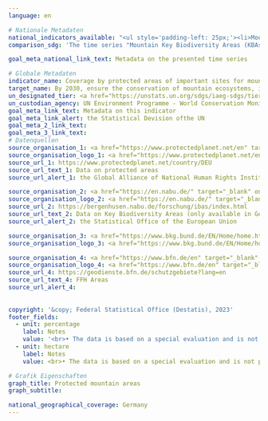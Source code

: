 ```yaml
---
language: en    

# Nationale Metadaten    
national_indicators_available: "<ul style='padding-left: 25px;'><li>Mountain Key Biodiversity Areas (KBAs) covered by protected areas</li> <li> Mountain regions, covered by protected areas</li> <li> Mountain regions, covered by effective protected areas</li></ul>"    
comparison_sdg: 'The time series "Mountain Key Biodiversity Areas (KBAs) covered by protected areas" is partly compliant with the global metadata. The time series "Mountain regions, covered by protected areas" and "Mountain regions, covered by effective protected areas" provide additional information.'    

goal_meta_national_link_text: Metadata on the presented time series    

# Globale Metadaten    
indicator_name: Coverage by protected areas of important sites for mountain biodiversity    
target_name: By 2030, ensure the conservation of mountain ecosystems, including their biodiversity, in order to enhance their capacity to provide benefits that are essential for sustainable development    
un_designated_tier: <a href="https://unstats.un.org/sdgs/iaeg-sdgs/tier-classification/" title="Click here for more information on the UN tier classification." target="_blank" onclick="return confirm_alert('the United Nations Statistics Division','En')>Tier I</a>    
un_custodian_agency: UN Environment Programme - World Conservation Monitoring Centre (UNEP-WCMC)<br>United Nations Environment Programme (UNEP)<br>International Union for Conservation of Nature (IUCN)    
goal_meta_link_text: Metadata on this indicator    
goal_meta_link_alert: the Statistical Devision ofthe UN    
goal_meta_2_link_text:     
goal_meta_3_link_text:         
# Datenquellen
source_organisation_1: <a href="https://www.protectedplanet.net/en" target="_blank" onclick="return confirm_alert('the Global Alliance of National Human Rights Institutions');"> Protected Planet </a>
source_organisation_logo_1: <a href="https://www.protectedplanet.net/en" target="_blank" onclick="return confirm_alert('the Global Alliance of National Human Rights Institutions');"><img src="https://g205sdgs.github.io/sdg-indicators/public/OrgImgEn/pp.png" alt="Logo pp" style="height:60px; width:148px"/></a>
source_url_1: https://www.protectedplanet.net/country/DEU
source_url_text_1: Data on protected areas
source_url_alert_1: the Global Alliance of National Human Rights Institutions

source_organisation_2: <a href="https://en.nabu.de/" target="_blank" onclick="return confirm_alert('the Statistical Office of the European Union');"> NABU – Naturschutzbund Deutschland e.V. </a>
source_organisation_logo_2: <a href="https://en.nabu.de/" target="_blank" onclick="return confirm_alert('the Statistical Office of the European Union');"><img src="https://g205sdgs.github.io/sdg-indicators/public/OrgImgEn/nabu.png" alt="Logo nabu" style="height:60px; width:148px"/></a>
source_url_2: https://bergenhusen.nabu.de/forschung/ibas/index.html
source_url_text_2: Data on Key Biodiversity Areas (only available in German)
source_url_alert_2: the Statistical Office of the European Union

source_organisation_3: <a href="https://www.bkg.bund.de/EN/Home/home.html" target="_blank" onclick="return confirm_alert('');"> Federal Agency for Cartography and Geodesy </a>
source_organisation_logo_3: <a href="https://www.bkg.bund.de/EN/Home/home.html" target="_blank" onclick="return confirm_alert('');"><img src="https://g205sdgs.github.io/sdg-indicators/public/OrgImgEn/bkg.png" alt="Logo bkg" style="height:60px; width:148px"/></a>

source_organisation_4: <a href="https://www.bfn.de/en" target="_blank" onclick="return confirm_alert('');"> Federal Agency for Nature Conservation </a>
source_organisation_logo_4: <a href="https://www.bfn.de/en" target="_blank" onclick="return confirm_alert('');"><img src="https://g205sdgs.github.io/sdg-indicators/public/OrgImgEn/bfn.png" alt="Logo bfn" style="height:60px; width:148px"/></a>
source_url_4: https://geodienste.bfn.de/schutzgebiete?lang=en
source_url_text_4: FFH Areas
source_url_alert_4: 
    
    
copyright: '&copy; Federal Statistical Office (Destatis), 2023'    
footer_fields:
  - unit: percentage
    label: Notes
    value: '<br>• The data is based on a special evaluation and is not publicly available.<br>• 2010 to 2021 revised data.<br>• Mountain Key Biodiversity Areas (KBAs) covered by protected areas: Share of the total area of mountain KBAs.<br>• Mountain regions, covered by (effective) protected areas: Share of total mountain area.'
  - unit: hectare
    label: Notes
    value: <br>• The data is based on a special evaluation and is not publicly available.<br>• 2010 to 2021 revised data.    

# Grafik Eigenschaften    
graph_title: Protected mountain areas
graph_subtitle:     

national_geographical_coverage: Germany    
---
```


<span></span>